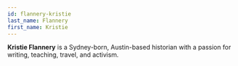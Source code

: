 ```yaml
---
id: flannery-kristie
last_name: Flannery
first_name: Kristie
---
```

**Kristie Flannery** is a Sydney-born, Austin-based historian with a passion for writing, teaching, travel, and activism.